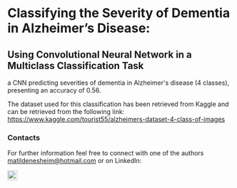 # Classifying the Severity of Dementia in Alzheimer’s Disease:
## Using Convolutional Neural Network in a Multiclass Classification Task

a CNN predicting severities of dementia in Alzheimer's disease (4 classes), presenting an accuracy of 0.56.


The dataset used for this classification has been retrieved from Kaggle and can be retrieved from the following link: https://www.kaggle.com/tourist55/alzheimers-dataset-4-class-of-images

 
### Contacts 
For further information feel free to connect with one of the authors [matildenesheim@hotmail.com](mailto:matildenesheim@hotmail.com?subject=[GitHub]%20TIBA) or on LinkedIn:

[<img align="left" alt="matildenesheim | LinkedIn" width="22px" src="https://cdn.jsdelivr.net/npm/simple-icons@v3/icons/linkedin.svg" />][linkedin]

<br />

</details>

[linkedin]: https://www.linkedin.com/in/matildenesheim

